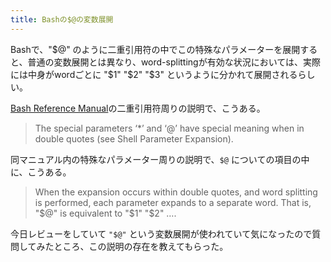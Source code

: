 ```yaml
---
title: Bashの$@の変数展開
---
```


Bashで、"$@" のように二重引用符の中でこの特殊なパラメーターを展開すると、普通の変数展開とは異なり、word-splittingが有効な状況においては、実際には中身がwordごとに "$1" "$2" "$3" というように分かれて展開されるらしい。

[Bash Reference Manual](https://www.gnu.org/savannah-checkouts/gnu/bash/manual/bash.html)の二重引用符周りの説明で、こうある。

> The special parameters ‘*’ and ‘@’ have special meaning when in double quotes (see Shell Parameter Expansion).

同マニュアル内の特殊なパラメーター周りの説明で、`$@` についての項目の中に、こうある。

> When the expansion occurs within double quotes, and word splitting is performed, each parameter expands to a separate word. That is, "$@" is equivalent to "$1" "$2" ….

今日レビューをしていて `"$@"` という変数展開が使われていて気になったので質問してみたところ、この説明の存在を教えてもらった。
